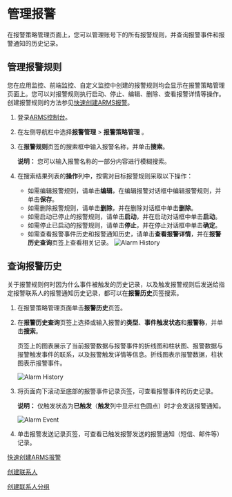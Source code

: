 # 管理报警

在报警策略管理页面上，您可以管理账号下的所有报警规则，并查询报警事件和报警通知的历史记录。

## 管理报警规则

您在应用监控、前端监控、自定义监控中创建的报警规则均会显示在报警策略管理页面上。您可以对报警规则执行启动、停止、编辑、删除、查看报警详情等操作。创建报警规则的方法参见[快速创建ARMS报警](/intl.zh-CN/快速入门/快速创建ARMS报警.md)。

1.  登录[ARMS控制台](https://arms-ap-southeast-1.console.aliyun.com/#/home)。

2.  在左侧导航栏中选择**报警管理** \> **报警策略管理** 。

3.  在**报警规则**页签的搜索框中输入报警名称，并单击**搜索**。

    **说明：** 您可以输入报警名称的一部分内容进行模糊搜索。

4.  在搜索结果列表的**操作**列中，按需对目标报警规则采取以下操作：

    -   如需编辑报警规则，请单击**编辑**，在编辑报警对话框中编辑报警规则，并单击**保存**。
    -   如需删除报警规则，请单击**删除**，并在删除对话框中单击**删除**。
    -   如需启动已停止的报警规则，请单击**启动**，并在启动对话框中单击**启动**。
    -   如需停止已启动的报警规则，请单击**停止**，并在停止对话框中单击**确定**。
    -   如需查看报警事件历史和报警通知历史，请单击**查看报警详情**，并在**报警历史查询**页签上查看相关记录。
    ![Alarm History](https://static-aliyun-doc.oss-accelerate.aliyuncs.com/assets/img/zh-CN/7143855061/p43290.png)


## 查询报警历史

关于报警规则何时因为什么事件被触发的历史记录，以及触发报警规则后发送给指定报警联系人的报警通知历史记录，都可以在**报警历史**页签搜索。

1.  在报警策略管理页面单击**报警历史**页签。

2.  在**报警历史查询**页签上选择或输入报警的**类型**、**事件触发状态**和**报警称**，并单击**搜索**。

    页签上的图表展示了当前报警数据与报警事件的折线图和柱状图、报警数据与报警触发事件的联系，以及报警触发详情等信息。折线图表示报警数据，柱状图表示报警事件。

    ![Alarm History](https://static-aliyun-doc.oss-accelerate.aliyuncs.com/assets/img/zh-CN/9298272061/p43291.png)

3.  将页面向下滚动至底部的报警事件记录页签，可查看报警事件的历史记录。

    **说明：** 仅触发状态为**已触发**（**触发**列中显示红色圆点）时才会发送报警通知。

    ![Alarm Event](https://static-aliyun-doc.oss-accelerate.aliyuncs.com/assets/img/zh-CN/4968272061/p43292.png)

4.  单击报警发送记录页签，可查看已触发报警发送的报警通知（短信、邮件等）记录。


[快速创建ARMS报警](/intl.zh-CN/快速入门/快速创建ARMS报警.md)

[创建联系人](/intl.zh-CN/大盘和报警/创建联系人.md)

[创建联系人分组](/intl.zh-CN/大盘和报警/创建联系人分组.md)

